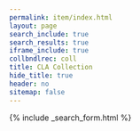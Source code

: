 ```yaml
---
permalink: item/index.html
layout: page
search_include: true
search_results: true
iframe_include: true
collbndlrec: coll
title: CLA Collection
hide_title: true
header: no
sitemap: false
---
```


{% include _search_form.html %}

<div class="content detailonly" id="collbndlrec"></div>
